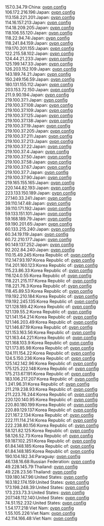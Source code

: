 157.0.34.79:China: [ovpn config](vpn/157_0_34_79.ovpn)  
106.172.216.196:Japan: [ovpn config](vpn/106_172_216_196.ovpn)  
113.158.221.201:Japan: [ovpn config](vpn/113_158_221_201.ovpn)  
114.16.157.213:Japan: [ovpn config](vpn/114_16_157_213.ovpn)  
114.18.209.205:Japan: [ovpn config](vpn/114_18_209_205.ovpn)  
118.106.55.120:Japan: [ovpn config](vpn/118_106_55_120.ovpn)  
118.22.94.74:Japan: [ovpn config](vpn/118_22_94_74.ovpn)  
118.241.84.159:Japan: [ovpn config](vpn/118_241_84_159.ovpn)  
119.170.201.155:Japan: [ovpn config](vpn/119_170_201_155.ovpn)  
122.215.58.102:Japan: [ovpn config](vpn/122_215_58_102.ovpn)  
124.44.21.233:Japan: [ovpn config](vpn/124_44_21_233.ovpn)  
125.199.147.33:Japan: [ovpn config](vpn/125_199_147_33.ovpn)  
126.203.152.109:Japan: [ovpn config](vpn/126_203_152_109.ovpn)  
143.189.74.21:Japan: [ovpn config](vpn/143_189_74_21.ovpn)  
150.249.156.59:Japan: [ovpn config](vpn/150_249_156_59.ovpn)  
180.131.155.112:Japan: [ovpn config](vpn/180_131_155_112.ovpn)  
203.153.72.150:Japan: [ovpn config](vpn/203_153_72_150.ovpn)  
211.9.90.194:Japan: [ovpn config](vpn/211_9_90_194.ovpn)  
219.100.37.1:Japan: [ovpn config](vpn/219_100_37_1.ovpn)  
219.100.37.108:Japan: [ovpn config](vpn/219_100_37_108.ovpn)  
219.100.37.109:Japan: [ovpn config](vpn/219_100_37_109.ovpn)  
219.100.37.125:Japan: [ovpn config](vpn/219_100_37_125.ovpn)  
219.100.37.138:Japan: [ovpn config](vpn/219_100_37_138.ovpn)  
219.100.37.19:Japan: [ovpn config](vpn/219_100_37_19.ovpn)  
219.100.37.205:Japan: [ovpn config](vpn/219_100_37_205.ovpn)  
219.100.37.211:Japan: [ovpn config](vpn/219_100_37_211.ovpn)  
219.100.37.213:Japan: [ovpn config](vpn/219_100_37_213.ovpn)  
219.100.37.22:Japan: [ovpn config](vpn/219_100_37_22.ovpn)  
219.100.37.4:Japan: [ovpn config](vpn/219_100_37_4.ovpn)  
219.100.37.50:Japan: [ovpn config](vpn/219_100_37_50.ovpn)  
219.100.37.58:Japan: [ovpn config](vpn/219_100_37_58.ovpn)  
219.100.37.67:Japan: [ovpn config](vpn/219_100_37_67.ovpn)  
219.100.37.7:Japan: [ovpn config](vpn/219_100_37_7.ovpn)  
219.100.37.90:Japan: [ovpn config](vpn/219_100_37_90.ovpn)  
219.165.155.165:Japan: [ovpn config](vpn/219_165_155_165.ovpn)  
220.144.82.193:Japan: [ovpn config](vpn/220_144_82_193.ovpn)  
223.133.150.189:Japan: [ovpn config](vpn/223_133_150_189.ovpn)  
27.140.33.241:Japan: [ovpn config](vpn/27_140_33_241.ovpn)  
39.110.147.48:Japan: [ovpn config](vpn/39_110_147_48.ovpn)  
39.110.171.192:Japan: [ovpn config](vpn/39_110_171_192.ovpn)  
59.133.151.101:Japan: [ovpn config](vpn/59_133_151_101.ovpn)  
59.168.189.79:Japan: [ovpn config](vpn/59_168_189_79.ovpn)  
59.190.201.65:Japan: [ovpn config](vpn/59_190_201_65.ovpn)  
60.133.215.240:Japan: [ovpn config](vpn/60_133_215_240.ovpn)  
60.34.19.119:Japan: [ovpn config](vpn/60_34_19_119.ovpn)  
60.72.210.177:Japan: [ovpn config](vpn/60_72_210_177.ovpn)  
90.149.137.252:Japan: [ovpn config](vpn/90_149_137_252.ovpn)  
92.202.84.240:Japan: [ovpn config](vpn/92_202_84_240.ovpn)  
110.15.49.245:Korea Republic of: [ovpn config](vpn/110_15_49_245.ovpn)  
112.147.93.197:Korea Republic of: [ovpn config](vpn/112_147_93_197.ovpn)  
114.201.160.123:Korea Republic of: [ovpn config](vpn/114_201_160_123.ovpn)  
115.23.86.33:Korea Republic of: [ovpn config](vpn/115_23_86_33.ovpn)  
116.124.0.55:Korea Republic of: [ovpn config](vpn/116_124_0_55.ovpn)  
118.221.215.117:Korea Republic of: [ovpn config](vpn/118_221_215_117.ovpn)  
118.221.76.3:Korea Republic of: [ovpn config](vpn/118_221_76_3.ovpn)  
118.45.89.53:Korea Republic of: [ovpn config](vpn/118_45_89_53.ovpn)  
119.192.210.184:Korea Republic of: [ovpn config](vpn/119_192_210_184.ovpn)  
119.192.245.135:Korea Republic of: [ovpn config](vpn/119_192_245_135.ovpn)  
121.128.189.42:Korea Republic of: [ovpn config](vpn/121_128_189_42.ovpn)  
121.139.55.2:Korea Republic of: [ovpn config](vpn/121_139_55_2.ovpn)  
121.141.154.214:Korea Republic of: [ovpn config](vpn/121_141_154_214.ovpn)  
121.146.203.49:Korea Republic of: [ovpn config](vpn/121_146_203_49.ovpn)  
121.146.87.19:Korea Republic of: [ovpn config](vpn/121_146_87_19.ovpn)  
121.153.163.56:Korea Republic of: [ovpn config](vpn/121_153_163_56.ovpn)  
121.163.44.221:Korea Republic of: [ovpn config](vpn/121_163_44_221.ovpn)  
121.168.103.9:Korea Republic of: [ovpn config](vpn/121_168_103_9.ovpn)  
121.173.85.98:Korea Republic of: [ovpn config](vpn/121_173_85_98.ovpn)  
124.111.154.22:Korea Republic of: [ovpn config](vpn/124_111_154_22.ovpn)  
124.5.150.236:Korea Republic of: [ovpn config](vpn/124_5_150_236.ovpn)  
125.142.142.96:Korea Republic of: [ovpn config](vpn/125_142_142_96.ovpn)  
175.125.222.148:Korea Republic of: [ovpn config](vpn/175_125_222_148.ovpn)  
175.213.67.191:Korea Republic of: [ovpn config](vpn/175_213_67_191.ovpn)  
183.106.217.207:Korea Republic of: [ovpn config](vpn/183_106_217_207.ovpn)  
1.241.96.31:Korea Republic of: [ovpn config](vpn/1_241_96_31.ovpn)  
211.219.238.93:Korea Republic of: [ovpn config](vpn/211_219_238_93.ovpn)  
211.223.76.244:Korea Republic of: [ovpn config](vpn/211_223_76_244.ovpn)  
220.120.140.95:Korea Republic of: [ovpn config](vpn/220_120_140_95.ovpn)  
220.80.180.199:Korea Republic of: [ovpn config](vpn/220_80_180_199.ovpn)  
220.89.129.137:Korea Republic of: [ovpn config](vpn/220_89_129_137.ovpn)  
221.167.2.134:Korea Republic of: [ovpn config](vpn/221_167_2_134.ovpn)  
222.111.114.214:Korea Republic of: [ovpn config](vpn/222_111_114_214.ovpn)  
222.238.80.156:Korea Republic of: [ovpn config](vpn/222_238_80_156.ovpn)  
58.121.82.125:Korea Republic of: [ovpn config](vpn/58_121_82_125.ovpn)  
58.126.52.73:Korea Republic of: [ovpn config](vpn/58_126_52_73.ovpn)  
59.187.102.251:Korea Republic of: [ovpn config](vpn/59_187_102_251.ovpn)  
61.84.148.185:Korea Republic of: [ovpn config](vpn/61_84_148_185.ovpn)  
61.84.148.185:Korea Republic of: [ovpn config](vpn/61_84_148_185.ovpn)  
190.104.182.34:Paraguay: [ovpn config](vpn/190_104_182_34.ovpn)  
46.138.16.68:Russian Federation: [ovpn config](vpn/46_138_16_68.ovpn)  
49.228.145.79:Thailand: [ovpn config](vpn/49_228_145_79.ovpn)  
49.228.23.56:Thailand: [ovpn config](vpn/49_228_23_56.ovpn)  
139.180.147.96:United States: [ovpn config](vpn/139_180_147_96.ovpn)  
163.182.174.159:United States: [ovpn config](vpn/163_182_174_159.ovpn)  
173.198.248.39:United States: [ovpn config](vpn/173_198_248_39.ovpn)  
173.233.73.3:United States: [ovpn config](vpn/173_233_73_3.ovpn)  
207.148.112.140:United States: [ovpn config](vpn/207_148_112_140.ovpn)  
74.51.152.232:United States: [ovpn config](vpn/74_51_152_232.ovpn)  
1.54.177.218:Viet Nam: [ovpn config](vpn/1_54_177_218.ovpn)  
1.55.105.226:Viet Nam: [ovpn config](vpn/1_55_105_226.ovpn)  
42.114.166.48:Viet Nam: [ovpn config](vpn/42_114_166_48.ovpn)  
